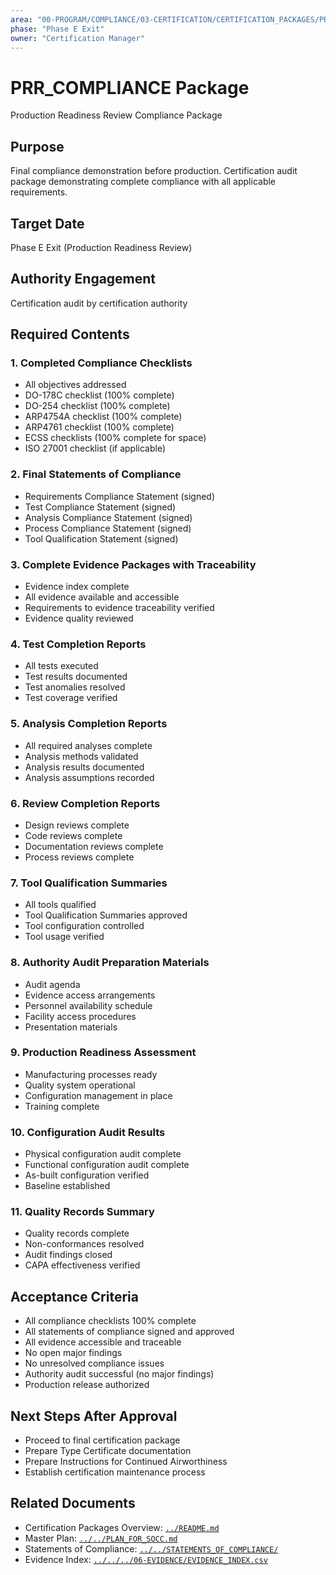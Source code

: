 ```yaml
---
area: "00-PROGRAM/COMPLIANCE/03-CERTIFICATION/CERTIFICATION_PACKAGES/PRR_COMPLIANCE"
phase: "Phase E Exit"
owner: "Certification Manager"
---
```


# PRR_COMPLIANCE Package

Production Readiness Review Compliance Package

## Purpose

Final compliance demonstration before production. Certification audit package demonstrating complete compliance with all applicable requirements.

## Target Date

Phase E Exit (Production Readiness Review)

## Authority Engagement

Certification audit by certification authority

## Required Contents

### 1. Completed Compliance Checklists
- All objectives addressed
- DO-178C checklist (100% complete)
- DO-254 checklist (100% complete)
- ARP4754A checklist (100% complete)
- ARP4761 checklist (100% complete)
- ECSS checklists (100% complete for space)
- ISO 27001 checklist (if applicable)

### 2. Final Statements of Compliance
- Requirements Compliance Statement (signed)
- Test Compliance Statement (signed)
- Analysis Compliance Statement (signed)
- Process Compliance Statement (signed)
- Tool Qualification Statement (signed)

### 3. Complete Evidence Packages with Traceability
- Evidence index complete
- All evidence available and accessible
- Requirements to evidence traceability verified
- Evidence quality reviewed

### 4. Test Completion Reports
- All tests executed
- Test results documented
- Test anomalies resolved
- Test coverage verified

### 5. Analysis Completion Reports
- All required analyses complete
- Analysis methods validated
- Analysis results documented
- Analysis assumptions recorded

### 6. Review Completion Reports
- Design reviews complete
- Code reviews complete
- Documentation reviews complete
- Process reviews complete

### 7. Tool Qualification Summaries
- All tools qualified
- Tool Qualification Summaries approved
- Tool configuration controlled
- Tool usage verified

### 8. Authority Audit Preparation Materials
- Audit agenda
- Evidence access arrangements
- Personnel availability schedule
- Facility access procedures
- Presentation materials

### 9. Production Readiness Assessment
- Manufacturing processes ready
- Quality system operational
- Configuration management in place
- Training complete

### 10. Configuration Audit Results
- Physical configuration audit complete
- Functional configuration audit complete
- As-built configuration verified
- Baseline established

### 11. Quality Records Summary
- Quality records complete
- Non-conformances resolved
- Audit findings closed
- CAPA effectiveness verified

## Acceptance Criteria

- All compliance checklists 100% complete
- All statements of compliance signed and approved
- All evidence accessible and traceable
- No open major findings
- No unresolved compliance issues
- Authority audit successful (no major findings)
- Production release authorized

## Next Steps After Approval

- Proceed to final certification package
- Prepare Type Certificate documentation
- Prepare Instructions for Continued Airworthiness
- Establish certification maintenance process

## Related Documents

- Certification Packages Overview: [`../README.md`](../README.md)
- Master Plan: [`../../PLAN_FOR_SOCC.md`](../../PLAN_FOR_SOCC.md)
- Statements of Compliance: [`../../STATEMENTS_OF_COMPLIANCE/`](../../STATEMENTS_OF_COMPLIANCE/)
- Evidence Index: [`../../../06-EVIDENCE/EVIDENCE_INDEX.csv`](../../../06-EVIDENCE/EVIDENCE_INDEX.csv)
